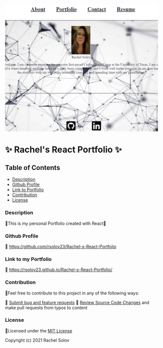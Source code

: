 ![A screenshot of the web page](./public/assets/images/ss35.png)

# ✨ Rachel's React Portfolio ✨

## Table of Contents

- [Description](#description)
- [Github Profile](#github-profile)
- [Link to Portfolio](#Portfolio)
- [Contribution](#contribution)
- [License](#license)

### **Description**

🔹This is my personal Portfolio created with React💎

### **Github Profile**

🔹 https://github.com/rsolov23/Rachel-s-React-Portfolio

### **Link to my Portfolio**

🔹 https://rsolov23.github.io/Rachel-s-React-Portfolio/

### **Contribution**

🔹Feel free to contribute to this project in any of the following ways:

🔹 [Submit bug and feature requests](https://github.com/rsolov23/Rachel-s-React-Portfolio/issues)
🔹 [Review Source Code Changes](https://github.com/rsolov23/Rachel-s-React-Portfolio/pulls) and make pull requests from typos to content

### **License**

🔹Licensed under the [MIT License](https://github.com/rsolov23/Rachel-s-React-Portfolio/blob/main/LICENSE)

Copyright (c) 2021 Rachel Solov
